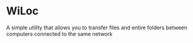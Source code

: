 # WiLoc
A simple utility that allows you to transfer files and entire folders between computers connected to the same network
